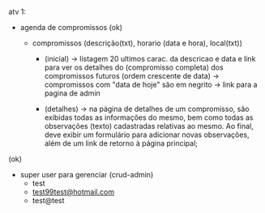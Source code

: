 atv 1:

- agenda de compromissos
  (ok)
  - compromissos (descrição(txt), horario (data e hora), local(txt))

    - (inicial) 
      -> listagem 20 ultimos carac. da descricao e data e link 
para ver os detalhes do (compromisso completa) dos compromissos
futuros (ordem crescente de data)
      -> compromissos com "data de hoje" são em negrito
      -> link para a pagina de admin

    - (detalhes)
      -> na página de detalhes de um compromisso, são exibidas todas
as informações do mesmo, bem como todas as observações (texto) 
cadastradas relativas ao mesmo. Ao final, deve exibir um formulário 
para adicionar novas observações, além de um link de retorno à 
página principal;

(ok)
* super user para gerenciar (crud-admin)
   - test
   - test99test@hotmail.com
   - test@test